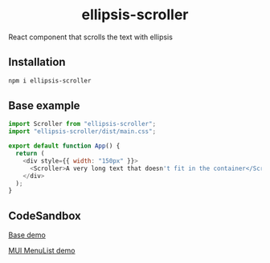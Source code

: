<h1 align="center">ellipsis-scroller</h1>

React component that scrolls the text with ellipsis

## Installation

```bash
npm i ellipsis-scroller
```

## Base example
```JavaScript
import Scroller from "ellipsis-scroller";
import "ellipsis-scroller/dist/main.css";

export default function App() {
  return (
    <div style={{ width: "150px" }}>
      <Scroller>A very long text that doesn't fit in the container</Scroller>
    </div>
  );
}
```
## CodeSandbox
[Base demo](https://codesandbox.io/s/ellipsis-scroller-base-demo-sfss86)

[MUI MenuList demo](https://codesandbox.io/s/ellipsis-scroller-demo-q3tpwf)
